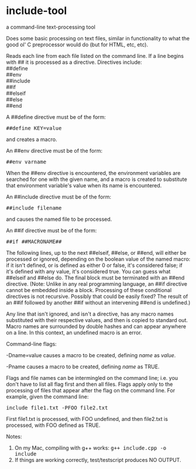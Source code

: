 # include-tool
a command-line text-processing tool

Does some basic processing on text files, similar in functionality to what the good ol' C preprocessor would do (but for 
HTML, etc, etc). 

Reads each line from each file listed on the command line. If a line begins with ## it is processed as a directive. 
Directives include:<br/>
##define<br/>
##env<br/>
##include<br/>
##if<br/>
##elseif<br/>
##else<br/>
##end<br/>

A ##define directive must be of the form:
<pre>
##define KEY=value
</pre>
and creates a macro.

An ##env directive must be of the form:
<pre>
##env varname
</pre>
When the ##env directive is encountered, the environment variables are searched for one with the given name, and a macro is 
created to substitute that environment variable's value when its name is encountered.

An ##include directive must be of the form:
<pre>
##include filename
</pre>
and causes the named file to be processed. 

An ##if directive must be of the form:
<pre>
##if ##MACRONAME##
</pre>
The following lines, up to the next ##elseif, ##else, or ##end, will either be processed or ignored, depending on the boolean
value of the named macro: if it isn't defined, or is defined as either 0 or false, it's considered false; if it's defined 
with any value, it's considered true. You can guess what ##elseif and ##else do. The final block must be terminated with an
##end directive. (Note: Unlike in any real programming language, an ##if directive cannot be embedded inside a block. 
Processing of these conditional directives is not recursive. Possibly that could be easily fixed?
The result of an ##if followed by another ##if without an intervening ##end is undefined.) 

Any line that isn't ignored, and isn't a directive, has any macro names substituted with their respective values, and then
is copied to standard out. Macro names are surrounded by double hashes and can appear anywhere on a line. In this context,
an undefined macro is an error. 

Command-line flags:

-Dname=value causes a macro to be created, defining _name_ as _value_.

-Pname causes a macro to be created, defining _name_ as TRUE.

Flags and file names can be intermingled on the command line; i.e. you don't have to list all flag first and then all files.
Flags apply only to the processing of files that appear after the flag on the command line. For example, given the command
line:
<pre>
include file1.txt -PFOO file2.txt
</pre>
First file1.txt is processed, with FOO undefined, and then file2.txt is processed, with FOO defined as TRUE.

Notes:

1. On my Mac, compiling with g++ works: <tt>g++ include.cpp -o include</tt>
2. If things are working correctly, test/testscript produces NO OUTPUT.
